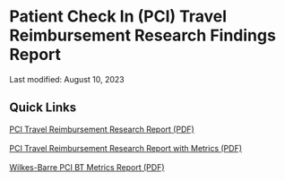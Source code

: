 # Patient Check In (PCI) Travel Reimbursement Research Findings Report

Last modified: August 10, 2023

## Quick Links

[PCI Travel Reimbursement Research Report (PDF)](https://github.com/department-of-veterans-affairs/va.gov-team/files/12323839/PCI.Travel.Reimbursement.Research.Report.pdf)
<br><br>
[PCI Travel Reimbursement Research Report with Metrics (PDF)](https://github.com/department-of-veterans-affairs/va.gov-team/files/12429415/Travel.Reimbursement.Research.Report.-.Aug.23.pdf)
<br><br>
[Wilkes-Barre PCI BT Metrics Report (PDF)](https://github.com/department-of-veterans-affairs/va.gov-team/files/12430395/WB.PCI.BT.Metrics.Report.pdf)
